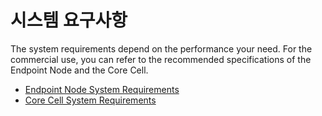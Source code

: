 # 시스템 요구사항 <a id="system-requirements"></a>

The system requirements depend on the performance your need. For the commercial use, you can refer to the recommended specifications of the Endpoint Node and the Core Cell.

- [Endpoint Node System Requirements](../../endpoint-node/system-requirements.md)
- [Core Cell System Requirements](../../core-cell/system-requirements.md)

